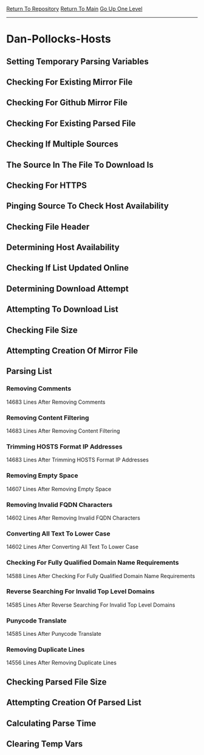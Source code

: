 [Return To Repository](https://github.com/DigitalWarrior/piholeparser/)
[Return To Main](https://github.com/DigitalWarrior/piholeparser/blob/master/RecentRunLogs/Mainlog.md)
[Go Up One Level](https://github.com/DigitalWarrior/piholeparser/blob/master/RecentRunLogs/TopLevelScripts/30-Processing-External-Blacklists.md)
____________________________________
# Dan-Pollocks-Hosts
## Setting Temporary Parsing Variables
## Checking For Existing Mirror File
## Checking For Github Mirror File
## Checking For Existing Parsed File
## Checking If Multiple Sources
## The Source In The File To Download Is
## Checking For HTTPS
## Pinging Source To Check Host Availability
## Checking File Header
## Determining Host Availability
## Checking If List Updated Online
## Determining Download Attempt
## Attempting To Download List
## Checking File Size
## Attempting Creation Of Mirror File
## Parsing List
### Removing Comments
14683 Lines After Removing Comments
### Removing Content Filtering
14683 Lines After Removing Content Filtering
### Trimming HOSTS Format IP Addresses
14683 Lines After Trimming HOSTS Format IP Addresses
### Removing Empty Space
14607 Lines After Removing Empty Space
### Removing Invalid FQDN Characters
14602 Lines After Removing Invalid FQDN Characters
### Converting All Text To Lower Case
14602 Lines After Converting All Text To Lower Case
### Checking For Fully Qualified Domain Name Requirements
14588 Lines After Checking For Fully Qualified Domain Name Requirements
### Reverse Searching For Invalid Top Level Domains
14585 Lines After Reverse Searching For Invalid Top Level Domains
### Punycode Translate
14585 Lines After Punycode Translate
### Removing Duplicate Lines
14556 Lines After Removing Duplicate Lines
## Checking Parsed File Size
## Attempting Creation Of Parsed List
## Calculating Parse Time
## Clearing Temp Vars
